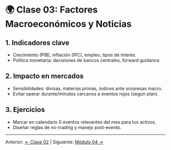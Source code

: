 # 🌍 Clase 03: Factores Macroeconómicos y Noticias

## 1. Indicadores clave
- Crecimiento (PIB), inflación (IPC), empleo, tipos de interés.
- Política monetaria: decisiones de bancos centrales, forward guidance.

## 2. Impacto en mercados
- Sensibilidades: divisas, materias primas, índices ante sorpresas macro.
- Evitar operar durante/minutos cercanos a eventos rojos (según plan).

## 3. Ejercicios
- Marcar en calendario 5 eventos relevantes del mes para tus activos.
- Diseñar reglas de no-trading y manejo post-evento.

---
Anterior: [← Clase 02](Clase_02_Estados_Financieros_y_Ratios.md) | Siguiente: [Módulo 04 →](../04_Gestion_de_Riesgos_y_Capital/README.md)
